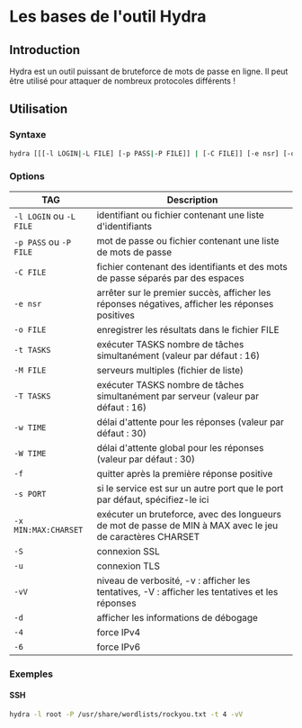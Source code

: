 # Les bases de l'outil Hydra

## Introduction

Hydra est un outil puissant de bruteforce de mots de passe en ligne. Il peut être utilisé pour attaquer de nombreux protocoles différents !

## Utilisation

### Syntaxe

```bash
hydra [[[-l LOGIN|-L FILE] [-p PASS|-P FILE]] | [-C FILE]] [-e nsr] [-o FILE] [-t TASKS] [-M FILE [-T TASKS]] [-w TIME] [-W TIME] [-f] [-s PORT] [-x MIN:MAX:CHARSET] [-SuvVd46] [service://server[:PORT][/OPT]]
```

### Options

TAG | Description
--- | ---
`-l LOGIN` ou `-L FILE` | identifiant ou fichier contenant une liste d'identifiants
`-p PASS` ou `-P FILE` | mot de passe ou fichier contenant une liste de mots de passe
`-C FILE` | fichier contenant des identifiants et des mots de passe séparés par des espaces
`-e nsr` | arrêter sur le premier succès, afficher les réponses négatives, afficher les réponses positives
`-o FILE` | enregistrer les résultats dans le fichier FILE
`-t TASKS` | exécuter TASKS nombre de tâches simultanément (valeur par défaut : 16)
`-M FILE` | serveurs multiples (fichier de liste)
`-T TASKS` | exécuter TASKS nombre de tâches simultanément par serveur (valeur par défaut : 16)
`-w TIME` | délai d'attente pour les réponses (valeur par défaut : 30)
`-W TIME` | délai d'attente global pour les réponses (valeur par défaut : 30)
`-f` | quitter après la première réponse positive
`-s PORT` | si le service est sur un autre port que le port par défaut, spécifiez-le ici
`-x MIN:MAX:CHARSET` | exécuter un bruteforce, avec des longueurs de mot de passe de MIN à MAX avec le jeu de caractères CHARSET
`-S` | connexion SSL
`-u` | connexion TLS
`-vV` | niveau de verbosité, -v : afficher les tentatives, -V : afficher les tentatives et les réponses
`-d` | afficher les informations de débogage
`-4` | force IPv4
`-6` | force IPv6

### Exemples

#### SSH

```bash
hydra -l root -P /usr/share/wordlists/rockyou.txt -t 4 -vV
```

